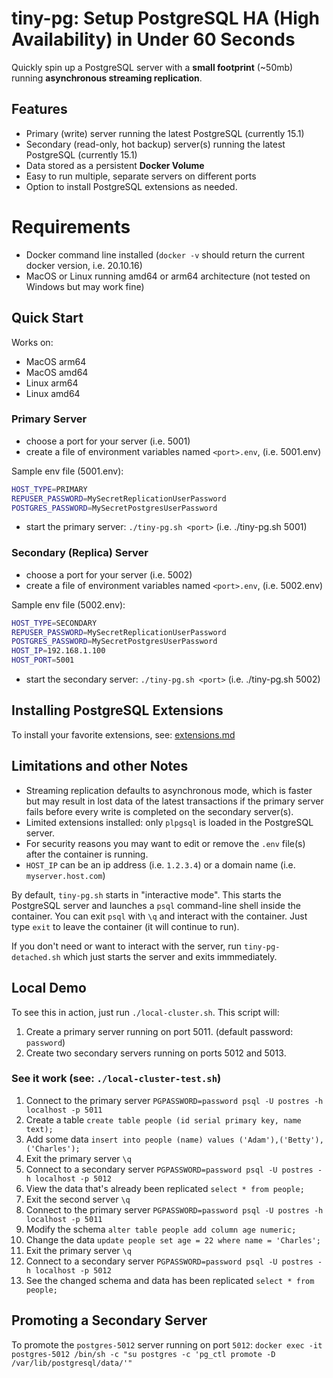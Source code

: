 # tiny-pg: Setup PostgreSQL HA (High Availability) in Under 60 Seconds
Quickly spin up a PostgreSQL server with a **small footprint** (~50mb) running **asynchronous streaming replication**.

## Features
- Primary (write) server running the latest PostgreSQL (currently 15.1)
- Secondary (read-only, hot backup) server(s) running the latest PostgreSQL (currently 15.1)
- Data stored as a persistent **Docker Volume**
- Easy to run multiple, separate servers on different ports
- Option to install PostgreSQL extensions as needed.

# Requirements
- Docker command line installed (`docker -v` should return the current docker version, i.e. 20.10.16)
- MacOS or Linux running amd64 or arm64 architecture (not tested on Windows but may work fine)

## Quick Start
Works on:
- MacOS arm64
- MacOS amd64
- Linux arm64
- Linux amd64

### Primary Server
- choose a port for your server (i.e. 5001)
- create a file of environment variables named `<port>.env`, (i.e. 5001.env)

Sample env file (5001.env):
```sh
HOST_TYPE=PRIMARY
REPUSER_PASSWORD=MySecretReplicationUserPassword
POSTGRES_PASSWORD=MySecretPostgresUserPassword
```
- start the primary server: `./tiny-pg.sh <port>` (i.e. ./tiny-pg.sh 5001)

### Secondary (Replica) Server
- choose a port for your server (i.e. 5002)
- create a file of environment variables named `<port>.env`, (i.e. 5002.env)

Sample env file (5002.env):
```sh
HOST_TYPE=SECONDARY
REPUSER_PASSWORD=MySecretReplicationUserPassword
POSTGRES_PASSWORD=MySecretPostgresUserPassword
HOST_IP=192.168.1.100
HOST_PORT=5001
```
- start the secondary server: `./tiny-pg.sh <port>` (i.e. ./tiny-pg.sh 5002)

## Installing PostgreSQL Extensions

To install your favorite extensions, see: [extensions.md](./extensions.md)

## Limitations and other Notes

- Streaming replication defaults to asynchronous mode, which is faster but may result in lost data of the latest transactions if the primary server fails before every write is completed on the secondary server(s).
- Limited extensions installed: only `plpgsql` is loaded in the PostgreSQL server.
- For security reasons you may want to edit or remove the `.env` file(s) after the container is running.
- `HOST_IP` can be an ip address (i.e. `1.2.3.4`) or a domain name (i.e. `myserver.host.com`)

By default, `tiny-pg.sh` starts in "interactive mode".  This starts the PostgreSQL server and launches a `psql` command-line shell inside the container.  You can exit `psql` with `\q` and interact with the container.  Just type `exit` to leave the container (it will continue to run).

If you don't need or want to interact with the server, run `tiny-pg-detached.sh` which just starts the server and exits immmediately.

## Local Demo
To see this in action, just run `./local-cluster.sh`.  This script will:
1. Create a primary server running on port 5011. (default password: `password`)
2. Create two secondary servers running on ports 5012 and 5013.

### See it work (see: `./local-cluster-test.sh`)
1. Connect to the primary server `PGPASSWORD=password psql -U postres -h localhost -p 5011`
2. Create a table `create table people (id serial primary key, name text);`
3. Add some data `insert into people (name) values ('Adam'),('Betty'),('Charles');`
4. Exit the primary server `\q`
5. Connect to a secondary server `PGPASSWORD=password psql -U postres -h localhost -p 5012`
6. View the data that's already been replicated `select * from people;`
7. Exit the second server `\q`
8. Connect to the primary server `PGPASSWORD=password psql -U postres -h localhost -p 5011`
9. Modify the schema `alter table people add column age numeric;`
10. Change the data `update people set age = 22 where name = 'Charles';`
12. Exit the primary server `\q`
13. Connect to a secondary server `PGPASSWORD=password psql -U postres -h localhost -p 5012`
14. See the changed schema and data has been replicated `select * from people;`

## Promoting a Secondary Server
To promote the `postgres-5012` server running on port `5012`:
`docker exec -it postgres-5012 /bin/sh -c "su postgres -c 'pg_ctl promote -D /var/lib/postgresql/data/'"`
